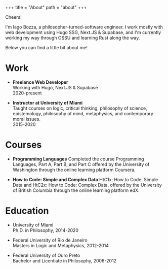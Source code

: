 +++
title = "About"
path = "about"
+++

Cheers!

I'm Iago Bozza, a philosopher-turned-software engineer. I work mostly with web
development using Hugo SSG, Next.JS & Supabase, and I'm currently working my
way through OSSU and learning Rust along the way.

Below you can find a little bit about me!

# Work

- **Freelance Web Developer**\
  Working with Hugo, Next.JS & Supabase\
  2020-present

- **Instructor at University of Miami**\
  Taught courses on logic, critical thinking, philosophy of science, epistemology, philosophy of mind, metaphysics, and contemporary moral issues.\
  2015-2020

# Courses

- **Programming Languages**
  Completed the course Programming Languages, Part A, Part B, and Part C offered by the University of Washington through the online learning platform Coursera.

- **How to Code: Simple and Complex Data**
  HtC1x: How to Code: Simple Data and HtC2x: How to Code: Complex Data, offered by the University of British Columbia through the online learning platform edX.

# Education

- University of Miami\
  Ph.D. in Philosophy, 2014-2020

- Federal University of Rio de Janeiro\
  Masters in Logic and Metaphysics, 2012-2014

- Federal University of Ouro Preto\
  Bachelor and Licentiate in Philosophy, 2006-2012

